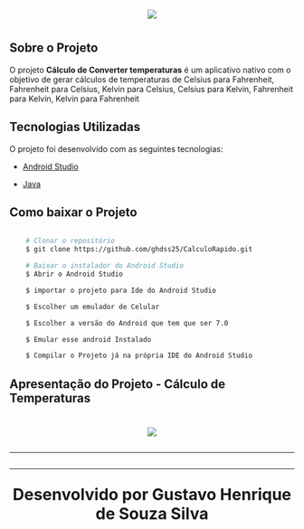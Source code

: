 <h1 align = "center">
    <img src="https://ik.imagekit.io/dz8an0co8lq/Imagem_CT_E9pQ5G6h-L.png">
<h1>

## Sobre o Projeto 

O projeto **Cálculo de Converter temperaturas** é um aplicativo nativo com o objetivo de gerar cálculos de temperaturas de Celsius para Fahrenheit, Fahrenheit para Celsius, Kelvin para Celsius, Celsius para Kelvin, Fahrenheit para Kelvin, Kelvin para Fahrenheit

## Tecnologias Utilizadas 

O projeto foi desenvolvido com as seguintes tecnologias: 

- [Android Studio](https://developer.android.com) 

- [Java](https://www.java.com/pt-BR/) 

## Como baixar o Projeto


```bash 

    # Clonar o repositório 
    $ git clone https://github.com/ghdss25/CalculoRapido.git

    # Baixar o instalador do Android Studio
    $ Abrir o Android Studio  

    $ importar o projeto para Ide do Android Studio 

    $ Escolher um emulador de Celular

    $ Escolher a versão do Android que tem que ser 7.0 

    $ Emular esse android Instalado 

    $ Compilar o Projeto já na própria IDE do Android Studio
```

## Apresentação do Projeto - Cálculo de Temperaturas

<h1 align = "center">
    <img src="Calculo_Temperaturas.gif">

---
---
Desenvolvido por Gustavo Henrique de Souza Silva